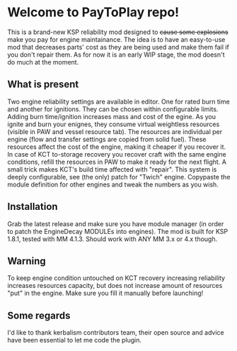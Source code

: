 # Welcome to PayToPlay repo!

This is a brand-new KSP reliability mod designed to  ~~cause some explosions~~ make you pay for engine maintainance. The idea is to have an easy-to-use mod that decreases parts' cost as they are being used and make them fail if you don't repair them. As for now it is an early WIP stage, the mod doesn't do much at the moment.

## What is present

Two engine reliability settings are available in editor. One for rated burn time and another for ignitions. They can be chosen within configurable limits. Adding burn time/ignition increases mass and cost of the egine. As you ignite and burn your enignes, they consume virtual weightless resources (visible in PAW and vessel resource tab). The resources are individual per engine (flow and transfer settings are copied from solid fuel). These resources affect the cost of the engine, making it cheaper if you recover it.
In case of KCT to-storage recovery you recover craft with the same engine conditions, refill the resources in PAW to make it ready for the next flight. A small trick makes KCT's build time affected with "repair".
This system is deeply configurable, see (the only) patch for "Twich" engine. Copypaste the module definition for other engines and tweak the numbers as you wish.

## Installation

Grab the latest release and make sure you have module manager (in order to patch the EngineDecay MODULEs into engines). The mod is built for KSP 1.8.1, tested with MM 4.1.3. Should work with ANY MM 3.x or 4.x though.

## Warning

To keep engine condition untouched on KCT recovery increasing reliability increases resources capacity, but does not increase amount of resources "put" in the engine. Make sure you fill it manually before launching!

## Some regards

I'd like to thank kerbalism contributors team, their open source and advice have been essential to let me code the plugin.
